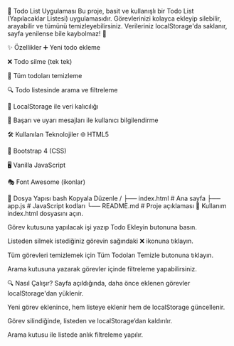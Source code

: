 📝 Todo List Uygulaması
Bu proje, basit ve kullanışlı bir Todo List (Yapılacaklar Listesi) uygulamasıdır. Görevlerinizi kolayca ekleyip silebilir, arayabilir ve tümünü temizleyebilirsiniz. Verileriniz localStorage'da saklanır, sayfa yenilense bile kaybolmaz! 🚀

✨ Özellikler
➕ Yeni todo ekleme

❌ Todo silme (tek tek)

🧹 Tüm todoları temizleme

🔍 Todo listesinde arama ve filtreleme

💾 LocalStorage ile veri kalıcılığı

📢 Başarı ve uyarı mesajları ile kullanıcı bilgilendirme

🛠 Kullanılan Teknolojiler
🌐 HTML5

🎨 Bootstrap 4 (CSS)

🖥 Vanilla JavaScript

🎭 Font Awesome (ikonlar)

📁 Dosya Yapısı
bash
Kopyala
Düzenle
/
├── index.html          # Ana sayfa
├── app.js              # JavaScript kodları
└── README.md           # Proje açıklaması
🚀 Kullanım
index.html dosyasını açın.

Görev kutusuna yapılacak işi yazıp Todo Ekleyin butonuna basın.

Listeden silmek istediğiniz görevin sağındaki ❌ ikonuna tıklayın.

Tüm görevleri temizlemek için Tüm Todoları Temizle butonuna tıklayın.

Arama kutusuna yazarak görevler içinde filtreleme yapabilirsiniz.

🔍 Nasıl Çalışır?
Sayfa açıldığında, daha önce eklenen görevler localStorage'dan yüklenir.

Yeni görev eklenince, hem listeye eklenir hem de localStorage güncellenir.

Görev silindiğinde, listeden ve localStorage’dan kaldırılır.

Arama kutusu ile listede anlık filtreleme yapılır.
